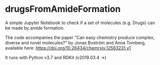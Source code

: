 # drugsFromAmideFormation
A simple Jupyter Notebook to check if a set of molecules (e.g. Drugs) can be made by amide formation.
 
The code accompanies the paper "Can easy chemistry produce complex, diverse and novel molecules?" by Jonas Boström and Anna Tomberg, available here: https://doi.org/10.26434/chemrxiv.12563231.v1

It runs with Python v3.7 and RDKit (v2019.03.4 ->)  
